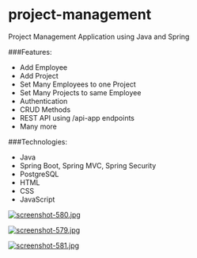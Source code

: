 # project-management
 Project Management Application using Java and Spring
 
 
 ###Features:
 
 - Add Employee
 - Add Project
 - Set Many Employees to one Project
 - Set Many Projects to same Employee
 - Authentication 
 - CRUD Methods 
 - REST API using /api-app endpoints
 - Many more

###Technologies:
 - Java
 - Spring Boot, Spring MVC, Spring Security
 - PostgreSQL
 - HTML
 - CSS
 - JavaScript
 
[![screenshot-580.jpg](https://i.postimg.cc/9MVkMZcb/screenshot-580.jpg)](https://postimg.cc/SXTd1X2Y)

[![screenshot-579.jpg](https://i.postimg.cc/Wp5yNdCm/screenshot-579.jpg)](https://postimg.cc/z3R7pGJ3)

[![screenshot-581.jpg](https://i.postimg.cc/Fs2Dz3ZS/screenshot-581.jpg)](https://postimg.cc/2V74Xqgj)
